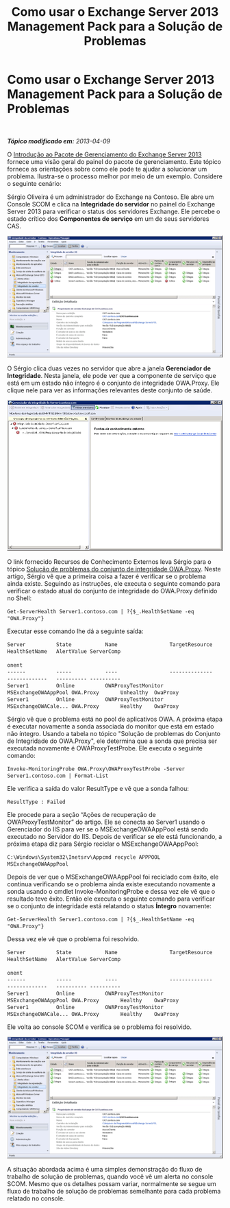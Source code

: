 ﻿---
title: Como usar o Exchange Server 2013 Management Pack para a Solução de Problemas
TOCTitle: Como usar o Exchange Server 2013 Management Pack para a Solução de Problemas
ms:assetid: c9672dad-1e67-4f07-bad9-539a67f2ac70
ms:mtpsurl: https://technet.microsoft.com/pt-br/library/Dn195913(v=EXCHG.150)
ms:contentKeyID: 53275646
ms.date: 08/29/2014
mtps_version: v=EXCHG.150
ms.translationtype: HT
---

# Como usar o Exchange Server 2013 Management Pack para a Solução de Problemas

 

_**Tópico modificado em:**  2013-04-09_

O [Introdução ao Pacote de Gerenciamento do Exchange Server 2013](getting-started-with-exchange-server-2013-management-pack.md) fornece uma visão geral do painel do pacote de gerenciamento. Este tópico fornece as orientações sobre como ele pode te ajudar a solucionar um problema. Ilustra-se o processo melhor por meio de um exemplo. Considere o seguinte cenário:

Sérgio Oliveira é um administrador do Exchange na Contoso. Ele abre um Console SCOM e clica na **Integridade do servidor** no painel do Exchange Server 2013 para verificar o status dos servidores Exchange. Ele percebe o estado crítico dos **Componentes de serviço** em um de seus servidores CAS.

![Servidor CAS com falha](images/Dn195913.32a265d9-68e0-4d8c-9f83-1d10cdda1f84(EXCHG.150).png "Servidor CAS com falha")

O Sérgio clica duas vezes no servidor que abre a janela **Gerenciador de Integridade**. Nesta janela, ele pode ver que a componente de serviço que está em um estado não íntegro é o conjunto de integridade OWA.Proxy. Ele clique nele para ver as informações relevantes deste conjunto de saúde.

![Detalhes de healthset do servidor CAS com falha](images/Dn195913.8e4d05a6-9128-40d8-b262-e60e9affc973(EXCHG.150).png "Detalhes de healthset do servidor CAS com falha")

O link fornecido Recursos de Conhecimento Externos leva Sérgio para o tópico [Solução de problemas do conjunto de integridade OWA.Proxy](https://technet.microsoft.com/pt-br/library/jj737712\(v=exchg.150\)). Neste artigo, Sérgio vê que a primeira coisa a fazer é verificar se o problema ainda existe. Seguindo as instruções, ele executa o seguinte comando para verificar o estado atual do conjunto de integridade do OWA.Proxy definido no Shell:

    Get-ServerHealth Server1.contoso.com | ?{$_.HealthSetName -eq "OWA.Proxy"}

Executar esse comando lhe dá a seguinte saída:

    Server          State           Name                 TargetResource       HealthSetName   AlertValue ServerComp
                                                                                                         onent
    ------          -----           ----                 --------------       -------------   ---------- ----------
    Server1         Online          OWAProxyTestMonitor  MSExchangeOWAAppPool OWA.Proxy       Unhealthy  OwaProxy
    Server1         Online          OWAProxyTestMonitor  MSExchangeOWACale... OWA.Proxy       Healthy    OwaProxy

Sérgio vê que o problema está no pool de aplicativos OWA. A próxima etapa é executar novamente a sonda associada do monitor que está em estado não íntegro. Usando a tabela no tópico "Solução de problemas do Conjunto de Integridade do OWA.Proxy", ele determina que a sonda que precisa ser executada novamente é OWAProxyTestProbe. Ele executa o seguinte comando:

    Invoke-MonitoringProbe OWA.Proxy\OWAProxyTestProbe -Server Server1.contoso.com | Format-List

Ele verifica a saída do valor ResultType e vê que a sonda falhou:

    ResultType : Failed

Ele procede para a seção “Ações de recuperação de OWAProxyTestMonitor” do artigo. Ele se conecta ao Server1 usando o Gerenciador do IIS para ver se o MSExchangeOWAAppPool está sendo executado no Servidor do IIS. Depois de verificar se ele está funcionando, a próxima etapa diz para Sérgio reciclar o MSExchangeOWAAppPool:

    C:\Windows\System32\Inetsrv\Appcmd recycle APPPOOL MSExchangeOWAAppPool

Depois de ver que o MSExchangeOWAAppPool foi reciclado com êxito, ele continua verificando se o problema ainda existe executando novamente a sonda usando o cmdlet Invoke-MonitoringProbe e dessa vez ele vê que o resultado teve êxito. Então ele executa o seguinte comando para verificar se o conjunto de integridade está relatando o status **Íntegro** novamente:

    Get-ServerHealth Server1.contoso.com | ?{$_.HealthSetName -eq "OWA.Proxy"}

Dessa vez ele vê que o problema foi resolvido.

    Server          State           Name                 TargetResource       HealthSetName   AlertValue ServerComp
                                                                                                         onent
    ------          -----           ----                 --------------       -------------   ---------- ----------
    Server1         Online          OWAProxyTestMonitor  MSExchangeOWAAppPool OWA.Proxy       Healthy    OwaProxy
    Server1         Online          OWAProxyTestMonitor  MSExchangeOWACale... OWA.Proxy       Healthy    OwaProxy

Ele volta ao console SCOM e verifica se o problema foi resolvido.

![Integridade do Servidor](images/Dn195908.c863be83-fc4b-4daf-a18b-27b1aae15b1d(EXCHG.150).png "Integridade do Servidor")

A situação abordada acima é uma simples demonstração do fluxo de trabalho de solução de problemas, quando você vê um alerta no console SCOM. Mesmo que os detalhes possam variar, normalmente se segue um fluxo de trabalho de solução de problemas semelhante para cada problema relatado no console.

